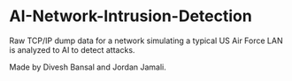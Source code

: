 # AI-Network-Intrusion-Detection

Raw TCP/IP dump data for a network simulating a typical US Air Force LAN is analyzed to AI to detect attacks.

Made by Divesh Bansal and Jordan Jamali.
